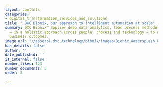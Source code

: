 ```yaml
---
layout: contents
categories:
- digital_transformation_services_and_solutions
title: " DXC Bionix, our approach to intelligent automation at scale"
summary: DXC Bionix™ applies deep data analytics, lean process methodology and automation
  — in a holistic approach across people, process and technology — to achieve client
  business outcomes.
image_url: "//assets1.dxc.technology/bionix/images/Bionix_Watersplash_83036185c.jpg"
has_details: false
author: ''
date_published: ''
is_internal: false
number_likes: 123
number_documents: 5
order: 2

---
```


